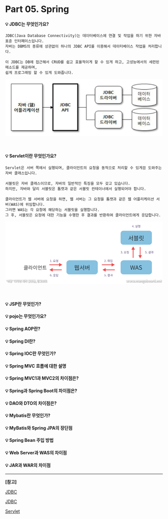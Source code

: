 # Part 05. Spring

#### 💡 JDBC는 무엇인가요?

~~~
JDBC(Java Database Connectivity)는 데이터베이스에 연결 및 작업을 하기 위한 자바 표준 인터페이스입니다.
자바는 DBMS의 종류에 상관없이 하나의 JDBC API를 이용해서 데이터베이스 작업을 처리합니다.

이 JDBC는 DB에 접근해서 CRUD를 쉽고 효율적이게 할 수 있게 하고, 고성능에서의 세련된 메소드를 제공하며,
쉽게 프로그래밍 할 수 있게 도와줍니다.
~~~

![](./src/JDBC.png)

<br>

#### 💡 Servlet이란 무엇인가요?

~~~
Servlet은 서버 쪽에서 실행되며, 클라이언트의 요청을 동적으로 처리할 수 있게끔 도와주는 자바 클래스입니다.

서블릿은 자바 클래스이므로, 자바의 일반적인 특징을 모두 갖고 있습니다.
하지만, 자바와 달리 서블릿은 톰캣과 같은 서블릿 컨테이너에서 실행되어야 합니다.

클라이언트가 웹 서버에 요청을 하면, 웹 서버는 그 요청을 톰캣과 같은 웹 어플리케이션 서버(WAS)에 위임합니다.
그러면 WAS는 각 요청에 해당하는 서블릿을 실행합니다.
그 후, 서블릿은 요청에 대한 기능을 수행한 후 결과를 반환하여 클라이언트에게 응답합니다.
~~~

![](./src/Servlet.png)

<br>

#### 💡 JSP란 무엇인가?

#### 💡 pojo는 무엇인가요?

#### 💡 Spring AOP란?

#### 💡 Spring DI란?

#### 💡 Spring IOC란 무엇인가?

#### 💡 Spring MVC 흐름에 대한 설명

#### 💡 Spring MVC1과 MVC2의 차이점은?

#### 💡 Spring과 Spring Boot의 차이점은?

#### 💡 DAO와 DTO의 차이점은?

#### 💡 Mybatis란 무엇인가?

#### 💡 MyBatis와 Spring JPA의 장단점

#### 💡 Spring Bean 주입 방법

#### 💡 Web Server과 WAS의 차이점

#### 💡 JAR과 WAR의 차이점



---

**[참고]**

[JDBC](https://jaehoney.tistory.com/29)

[JDBC](https://velog.io/@modsiw/JDBC%EB%9E%80)

[Servlet](https://kingofbackend.tistory.com/22)